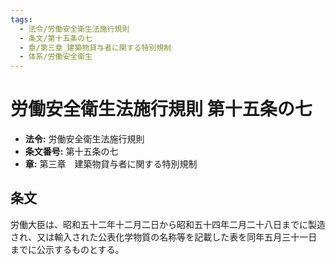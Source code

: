 ```yaml
---
tags:
  - 法令/労働安全衛生法施行規則
  - 条文/第十五条の七
  - 章/第三章_建築物貸与者に関する特別規制
  - 体系/労働安全衛生
---
```

# 労働安全衛生法施行規則 第十五条の七

- **法令:** 労働安全衛生法施行規則
- **条文番号:** 第十五条の七
- **章:** 第三章　建築物貸与者に関する特別規制

## 条文
労働大臣は、昭和五十二年十二月二日から昭和五十四年二月二十八日までに製造され、又は輸入された公表化学物質の名称等を記載した表を同年五月三十一日までに公示するものとする。

